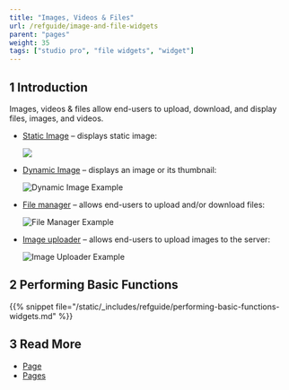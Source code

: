 ```yaml
---
title: "Images, Videos & Files"
url: /refguide/image-and-file-widgets
parent: "pages"
weight: 35
tags: ["studio pro", "file widgets", "widget"]
---
```


## 1 Introduction

Images, videos & files allow end-users to upload, download, and display files, images, and videos. 

* [Static Image](image) – displays static image:

    ![](/attachments/refguide/modeling/pages/image-and-file-widgets/image-design-mode-example.png)

* [Dynamic Image](image-viewer) – displays an image or its thumbnail:

    ![Dynamic Image Example](/attachments/refguide/modeling/pages/image-and-file-widgets/image-viewer-example.png)

* [File manager](file-manager) – allows end-users to upload and/or download files:

    ![File Manager Example](/attachments/refguide/modeling/pages/image-and-file-widgets/file-manager-example.png)

* [Image uploader](image-uploader) – allows end-users to upload images to the server:

    ![Image Uploader Example](/attachments/refguide/modeling/pages/image-and-file-widgets/image-uploader-example.png)


## 2 Performing Basic Functions

{{% snippet file="/static/_includes/refguide/performing-basic-functions-widgets.md" %}}

## 3 Read More

* [Page](page)
* [Pages](pages)